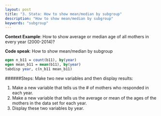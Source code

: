 ```yaml
---
layout: post
title: "3. Stata: How to show mean/median by subgroup"
description: "How to show mean/median by subgroup"
keywords: "subgroup"
---
```


**Context Example**: How to show average or median age of all mothers in every year (2000-2014)?

**Code speak**: How to show mean/median by subgroup

```stata
egen n_b11 = count(b11), by(year)
egen mean_b11 = mean(b11), by(year)
tabdisp year, c(n_b11 mean_b11)

```

######Steps: Make two new variables and then display results:

1. Make a new variable that tells us the # of mothers who responded in each year.  
2. Make a new variable that tells us the average or mean of the ages of the mothers in the data set for each year. 
3. Display these two variables by year. 





